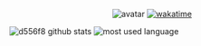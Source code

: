 <div class="stats" align="center">

  ![avatar](https://avatars.githubusercontent.com/u/64972038?v=4)
  [![wakatime](https://wakatime.com/badge/user/adedaa9e-0289-4145-ac9b-3ca20a1077a1.svg)](https://wakatime.com/@adedaa9e-0289-4145-ac9b-3ca20a1077a1)

</div>

<div>
  
  ![d556f8 github stats](https://github-readme-stats.vercel.app/api?username=juhyeonni&show_icons=true&theme=material-palenight&hide_border=true&bg_color=20232a&icon_color=E3E3E3A8&text_color=fff&title_color=918FE0&count_private=true&line_height=28)
  ![most used language](https://github-readme-stats.vercel.app/api/top-langs/?username=juhyeonni&hide=scss,css,html,blade&layout=compact&theme=material-palenight&hide_border=true&bg_color=20232a&icon_color=E3E3E3A8&text_color=fff&title_color=918FE0&count_private=true&langs_count=30&card_width=360)

</div>
  
